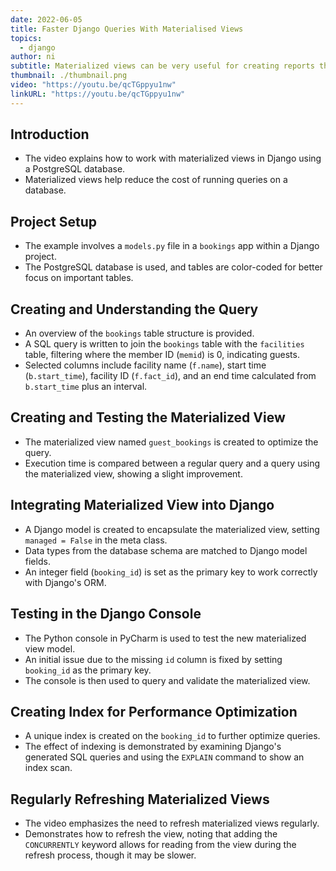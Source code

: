 ```yaml
---
date: 2022-06-05
title: Faster Django Queries With Materialised Views
topics:
  - django
author: ni
subtitle: Materialized views can be very useful for creating reports that will be used repeatedly. They cut down on query times because the query has already been made, and the view has been written to the disk.
thumbnail: ./thumbnail.png
video: "https://youtu.be/qcTGppyu1nw"
linkURL: "https://youtu.be/qcTGppyu1nw"
---
```


## Introduction

- The video explains how to work with materialized views in Django using a PostgreSQL database.
- Materialized views help reduce the cost of running queries on a database.

## Project Setup

- The example involves a `models.py` file in a `bookings` app within a Django project.
- The PostgreSQL database is used, and tables are color-coded for better focus on important tables.

## Creating and Understanding the Query

- An overview of the `bookings` table structure is provided.
- A SQL query is written to join the `bookings` table with the `facilities` table, filtering where the member ID (`memid`) is 0, indicating guests.
- Selected columns include facility name (`f.name`), start time (`b.start_time`), facility ID (`f.fact_id`), and an end time calculated from `b.start_time` plus an interval.

## Creating and Testing the Materialized View

- The materialized view named `guest_bookings` is created to optimize the query.
- Execution time is compared between a regular query and a query using the materialized view, showing a slight improvement.

## Integrating Materialized View into Django

- A Django model is created to encapsulate the materialized view, setting `managed = False` in the meta class.
- Data types from the database schema are matched to Django model fields.
- An integer field (`booking_id`) is set as the primary key to work correctly with Django's ORM.

## Testing in the Django Console

- The Python console in PyCharm is used to test the new materialized view model.
- An initial issue due to the missing `id` column is fixed by setting `booking_id` as the primary key.
- The console is then used to query and validate the materialized view.

## Creating Index for Performance Optimization

- A unique index is created on the `booking_id` to further optimize queries.
- The effect of indexing is demonstrated by examining Django's generated SQL queries and using the `EXPLAIN` command to show an index scan.

## Regularly Refreshing Materialized Views

- The video emphasizes the need to refresh materialized views regularly.
- Demonstrates how to refresh the view, noting that adding the `CONCURRENTLY` keyword allows for reading from the view during the refresh process, though it may be slower.
